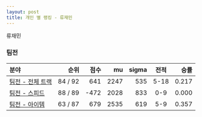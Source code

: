 ```yaml
---
layout: post
title: 개인 별 랭킹 - 류재민
---
```


류재민


### 팀전

| 분야 | 순위 | 점수 | mu | sigma | 전적 | 승률 |
|:---|---:|---:|---:|---:|:---:|---:|
| [팀전 - 전체 트랙](../team-full) | 84 / 92 | 641 | 2247 | 535 | 5-18 | 0.217 |
| [팀전 - 스피드](../team-speed) | 88 / 89 | -472 | 2028 | 833 | 0-9 | 0.000 |
| [팀전 - 아이템](../team-item) | 63 / 87 | 679 | 2535 | 619 | 5-9 | 0.357 |
